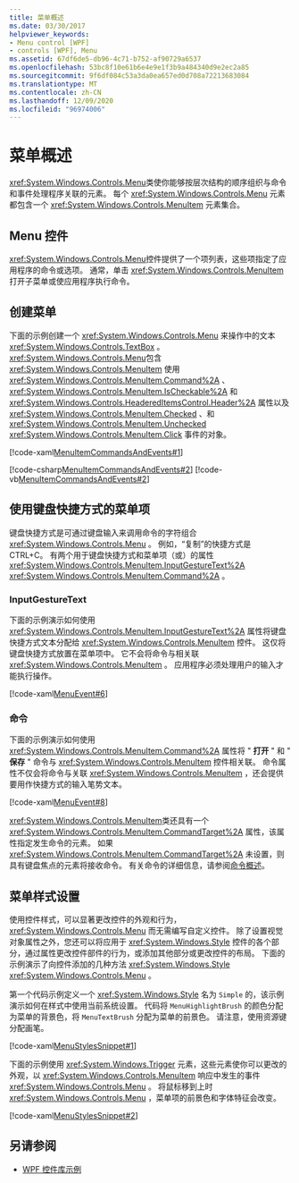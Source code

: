 ```yaml
---
title: 菜单概述
ms.date: 03/30/2017
helpviewer_keywords:
- Menu control [WPF]
- controls [WPF], Menu
ms.assetid: 67df6de5-db96-4c71-b752-af90729a6537
ms.openlocfilehash: 53bc8f10e61b6e4e9e1f3b9a484340d9e2ec2a85
ms.sourcegitcommit: 9f6df084c53a3da0ea657ed0d708a72213683084
ms.translationtype: MT
ms.contentlocale: zh-CN
ms.lasthandoff: 12/09/2020
ms.locfileid: "96974006"
---
```

# <a name="menu-overview"></a>菜单概述
<xref:System.Windows.Controls.Menu>类使你能够按层次结构的顺序组织与命令和事件处理程序关联的元素。 每个 <xref:System.Windows.Controls.Menu> 元素都包含一个 <xref:System.Windows.Controls.MenuItem> 元素集合。  

<a name="menu_control"></a>
## <a name="menu-control"></a>Menu 控件  
 <xref:System.Windows.Controls.Menu>控件提供了一个项列表，这些项指定了应用程序的命令或选项。 通常，单击 <xref:System.Windows.Controls.MenuItem> 打开子菜单或使应用程序执行命令。  
  
<a name="creating_menus"></a>
## <a name="creating-menus"></a>创建菜单  
 下面的示例创建一个 <xref:System.Windows.Controls.Menu> 来操作中的文本 <xref:System.Windows.Controls.TextBox> 。 <xref:System.Windows.Controls.Menu>包含 <xref:System.Windows.Controls.MenuItem> 使用 <xref:System.Windows.Controls.MenuItem.Command%2A> 、 <xref:System.Windows.Controls.MenuItem.IsCheckable%2A> 和 <xref:System.Windows.Controls.HeaderedItemsControl.Header%2A> 属性以及 <xref:System.Windows.Controls.MenuItem.Checked> 、和 <xref:System.Windows.Controls.MenuItem.Unchecked> <xref:System.Windows.Controls.MenuItem.Click> 事件的对象。  
  
 [!code-xaml[MenuItemCommandsAndEvents#1](~/samples/snippets/csharp/VS_Snippets_Wpf/MenuItemCommandsAndEvents/CSharp/Window1.xaml#1)]  
  
 [!code-csharp[MenuItemCommandsAndEvents#2](~/samples/snippets/csharp/VS_Snippets_Wpf/MenuItemCommandsAndEvents/CSharp/Window1.xaml.cs#2)]
 [!code-vb[MenuItemCommandsAndEvents#2](~/samples/snippets/visualbasic/VS_Snippets_Wpf/MenuItemCommandsAndEvents/VisualBasic/Window1.xaml.vb#2)]  
  
<a name="menus_with_shortcutkeys"></a>
## <a name="menuitems-with-keyboard-shortcuts"></a>使用键盘快捷方式的菜单项  
 键盘快捷方式是可通过键盘输入来调用命令的字符组合 <xref:System.Windows.Controls.Menu> 。 例如，“复制”的快捷方式是 CTRL+C。 有两个用于键盘快捷方式和菜单项（或）的属性 <xref:System.Windows.Controls.MenuItem.InputGestureText%2A> <xref:System.Windows.Controls.MenuItem.Command%2A> 。  
  
<a name="menus_inputgesturetext"></a>
### <a name="inputgesturetext"></a>InputGestureText  
 下面的示例演示如何使用 <xref:System.Windows.Controls.MenuItem.InputGestureText%2A> 属性将键盘快捷方式文本分配给 <xref:System.Windows.Controls.MenuItem> 控件。 这仅将键盘快捷方式放置在菜单项中。  它不会将命令与相关联 <xref:System.Windows.Controls.MenuItem> 。 应用程序必须处理用户的输入才能执行操作。  
  
 [!code-xaml[MenuEvent#6](~/samples/snippets/csharp/VS_Snippets_Wpf/MenuEvent/CSharp/Pane1.xaml#6)]  
  
<a name="menus_commands"></a>
### <a name="command"></a>命令  
 下面的示例演示如何使用 <xref:System.Windows.Controls.MenuItem.Command%2A> 属性将 " **打开** " 和 " **保存** " 命令与 <xref:System.Windows.Controls.MenuItem> 控件相关联。 命令属性不仅会将命令与关联 <xref:System.Windows.Controls.MenuItem> ，还会提供要用作快捷方式的输入笔势文本。  
  
 [!code-xaml[MenuEvent#8](~/samples/snippets/csharp/VS_Snippets_Wpf/MenuEvent/CSharp/Pane1.xaml#8)]  
  
 <xref:System.Windows.Controls.MenuItem>类还具有一个 <xref:System.Windows.Controls.MenuItem.CommandTarget%2A> 属性，该属性指定发生命令的元素。 如果 <xref:System.Windows.Controls.MenuItem.CommandTarget%2A> 未设置，则具有键盘焦点的元素将接收命令。 有关命令的详细信息，请参阅[命令概述](../advanced/commanding-overview.md)。  
  
<a name="menu_styling"></a>
## <a name="menu-styling"></a>菜单样式设置  
 使用控件样式，可以显著更改控件的外观和行为， <xref:System.Windows.Controls.Menu> 而无需编写自定义控件。 除了设置视觉对象属性之外，您还可以将应用于 <xref:System.Windows.Style> 控件的各个部分，通过属性更改控件部件的行为，或添加其他部分或更改控件的布局。 下面的示例演示了向控件添加的几种方法 <xref:System.Windows.Style> <xref:System.Windows.Controls.Menu> 。  
  
 第一个代码示例定义一个 <xref:System.Windows.Style> 名为 `Simple` 的，该示例演示如何在样式中使用当前系统设置。 代码将 `MenuHighlightBrush` 的颜色分配为菜单的背景色，将 `MenuTextBrush` 分配为菜单的前景色。 请注意，使用资源键分配画笔。  
  
 [!code-xaml[MenuStylesSnippet#1](~/samples/snippets/csharp/VS_Snippets_Wpf/MenuStylesSnippet/CS/app.xaml#1)]  
  
 下面的示例使用 <xref:System.Windows.Trigger> 元素，这些元素使你可以更改的外观，以 <xref:System.Windows.Controls.MenuItem> 响应中发生的事件 <xref:System.Windows.Controls.Menu> 。 将鼠标移到上时 <xref:System.Windows.Controls.Menu> ，菜单项的前景色和字体特征会改变。  
  
 [!code-xaml[MenuStylesSnippet#2](~/samples/snippets/csharp/VS_Snippets_Wpf/MenuStylesSnippet/CS/app.xaml#2)]  
  
## <a name="see-also"></a>另请参阅

- [WPF 控件库示例](https://github.com/Microsoft/WPF-Samples/tree/master/Getting%20Started/ControlsAndLayout)
